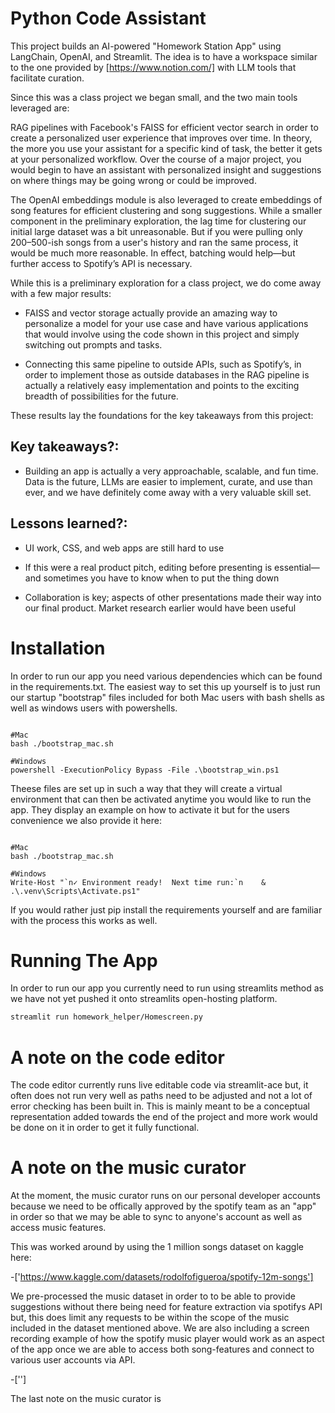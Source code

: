 # Python Code Assistant 

This project builds an AI-powered "Homework Station App" using LangChain, OpenAI, and Streamlit. The idea is to have a workspace similar to the one provided by [https://www.notion.com/] with LLM tools that facilitate curation.

Since this was a class project we began small, and the two main tools leveraged are:

RAG pipelines with Facebook's FAISS for efficient vector search in order to create a personalized user experience that improves over time. In theory, the more you use your assistant for a specific kind of task, the better it gets at your personalized workflow. Over the course of a major project, you would begin to have an assistant with personalized insight and suggestions on where things may be going wrong or could be improved.

The OpenAI embeddings module is also leveraged to create embeddings of song features for efficient clustering and song suggestions. While a smaller component in the preliminary exploration, the lag time for clustering our initial large dataset was a bit unreasonable. But if you were pulling only 200–500-ish songs from a user's history and ran the same process, it would be much more reasonable. In effect, batching would help—but further access to Spotify’s API is necessary.

While this is a preliminary exploration for a class project, we do come away with a few major results:

- FAISS and vector storage actually provide an amazing way to personalize a model for your use case and have various applications that would involve using the code shown in this project and simply switching out prompts and tasks.

- Connecting this same pipeline to outside APIs, such as Spotify’s, in order to implement those as outside databases in the RAG pipeline is actually a relatively easy implementation and points to the exciting breadth of possibilities for the future.

These results lay the foundations for the key takeaways from this project:

## Key takeaways?: 


- Building an app is actually a very approachable, scalable, and fun time. Data is the future, LLMs are easier to implement, curate, and use than ever, and we have definitely come away with a very valuable skill set.

## Lessons learned?:

- UI work, CSS, and web apps are still hard to use

- If this were a real product pitch, editing before presenting is essential—and sometimes you have to know when to put the thing down

- Collaboration is key; aspects of other presentations made their way into our final product. Market research earlier would have been useful

# Installation

In order to run our app you need various dependencies which can be found in the requirements.txt. The easiest way to set this up yourself is to just run our startup "bootstrap" files included for both Mac users with bash shells as well as windows users with powershells. 
 

```shell

#Mac
bash ./bootstrap_mac.sh

#Windows
powershell -ExecutionPolicy Bypass -File .\bootstrap_win.ps1

```

Theese files are set up in such a way that they will create a virtual environment that can then be activated anytime you would like to run the app. They display an example on how to activate it but for the users convenience we also provide it here:

```shell

#Mac
bash ./bootstrap_mac.sh

#Windows
Write-Host "`n✓ Environment ready!  Next time run:`n    & .\.venv\Scripts\Activate.ps1"

```

If you would rather just pip install the requirements yourself and are familiar with the process this works as well.


# Running The App
In order to run our app you currently need to run using streamlits method as we have not yet pushed it onto streamlits open-hosting platform.

```bash
streamlit run homework_helper/Homescreen.py
```

# A note on the code editor

The code editor currently runs live editable code via streamlit-ace but, it often does not run very well as paths need to be adjusted and not a lot of error checking has been built in. This is mainly meant to be a conceptual representation added towards the end of the project and more work would be done on it in order to get it fully functional.

# A note on the music curator

At the moment, the music curator runs on our personal developer accounts because we need to be offically approved by the spotify team as an "app" in order so that we may be able to sync to anyone's account as well
as access music features.

This was worked around by using the 1 million songs dataset on kaggle here:

-['https://www.kaggle.com/datasets/rodolfofigueroa/spotify-12m-songs'] 

We pre-processed the music dataset in order to to be able to provide suggestions without there being need for feature extraction via spotifys API but, this does limit any requests to be within the scope of the music included in the dataset mentioned above. We are also including a screen recording example of how the spotify music player would work as an aspect of the app once we are able to access both song-features and connect to various user accounts via API. 

-['']

The last note on the music curator is 

